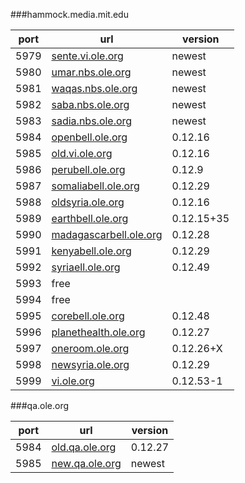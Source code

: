 ###hammock.media.mit.edu

port | url | version
---|---|---
5979 | [sente.vi.ole.org](http://sente.vi.ole.org) | newest
5980 | [umar.nbs.ole.org](http://umar.nbs.ole.org) | newest
5981 | [waqas.nbs.ole.org](http://waqas.nbs.ole.org) | newest
5982 | [saba.nbs.ole.org](http://saba.nbs.ole.org) | newest
5983 | [sadia.nbs.ole.org](http://sadia.nbs.ole.org) | newest
5984 | [openbell.ole.org](http://openbell.ole.org) | 0.12.16
5985 | [old.vi.ole.org](http://old.vi.ole.org) | 0.12.16
5986 | [perubell.ole.org](http://perubell.ole.org) | 0.12.9
5987 | [somaliabell.ole.org](http://somaliabell.ole.org) | 0.12.29
5988 | [oldsyria.ole.org](http://oldsyria.ole.org) | 0.12.16
5989 | [earthbell.ole.org](http://earthbell.ole.org) | 0.12.15+35
5990 | [madagascarbell.ole.org](http://madagascarbell.ole.org) | 0.12.28
5991 | [kenyabell.ole.org](http://kenyabell.ole.org) | 0.12.29
5992 | [syriaell.ole.org](http://syriabell.ole.org) | 0.12.49
5993 | free |
5994 | free |
5995 | [corebell.ole.org](http://corebell.ole.org) | 0.12.48
5996 | [planethealth.ole.org](http://planethealth.ole.org) | 0.12.27
5997 | [oneroom.ole.org](http://oneroom.ole.org) | 0.12.26+X
5998 | [newsyria.ole.org](http://newsyria.ole.org) | 0.12.29
5999 | [vi.ole.org](http://vi.ole.org) | 0.12.53-1


###qa.ole.org

port | url | version
---|---|---
5984 | [old.qa.ole.org](http://old.qa.ole.org) | 0.12.27
5985 | [new.qa.ole.org](http://new.qa.ole.org) | newest
